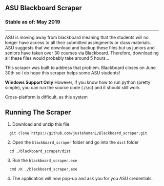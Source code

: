 ## ASU Blackboard Scraper

### Stable as of: May 2019

<hr/>

ASU is moving away from blackboard meaning that the students will no longer have access to all their submitted assingments or class materials. ASU suggests that we download and backup these files but us juniors and seniors have taken over 30 courses via Blackboard. Therefore, downloading all these files would probably take around 5 hours...

This scraper was built to address that problem. Blackboard closes on June 30th so I do hope this scraper helps some ASU students! 

**Windows Support Only**
  However, if you know how to run python (pretty simple), you can run the source code (./src) and it should still work. 
  
  Cross-platform is difficult, as this system 

Running The Scraper
---
1. Download and unzip this file

  ``` 
    git clone https://github.com/justahuman1/Blackboard_scraper.git
  ```
2. Open the ```blackboard_scraper``` folder and go into the ```dist``` folder

  ```
    cd ./blackboard_scraper/dist
  ```
3. Run the ```blackboard_scraper.exe```

  ```
    cmd /K ./blackboard_scraper.exe
  ```
4. The application will now pop-up and ask you for you ASU credentials.
